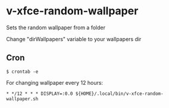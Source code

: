 v-xfce-random-wallpaper
=======================

Sets the random wallpaper from a folder

Change "dirWallpapers" variable to your wallpapers dir


Cron
----

	$ crontab -e

For changing wallpaper every 12 hours:

	* */12 * * * DISPLAY=:0.0 ${HOME}/.local/bin/v-xfce-random-wallpaper.sh
